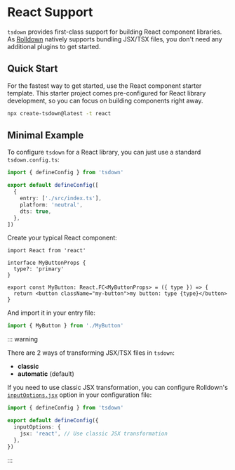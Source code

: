 # React Support

`tsdown` provides first-class support for building React component libraries. As [Rolldown](https://rolldown.rs/) natively supports bundling JSX/TSX files, you don't need any additional plugins to get started.

## Quick Start

For the fastest way to get started, use the React component starter template. This starter project comes pre-configured for React library development, so you can focus on building components right away.

```bash
npx create-tsdown@latest -t react
```

## Minimal Example

To configure `tsdown` for a React library, you can just use a standard `tsdown.config.ts`:

```ts [tsdown.config.ts]
import { defineConfig } from 'tsdown'

export default defineConfig([
  {
    entry: ['./src/index.ts'],
    platform: 'neutral',
    dts: true,
  },
])
```

Create your typical React component:

```tsx [MyButton.tsx]
import React from 'react'

interface MyButtonProps {
  type?: 'primary'
}

export const MyButton: React.FC<MyButtonProps> = ({ type }) => {
  return <button className="my-button">my button: type {type}</button>
}
```

And import it in your entry file:

```ts [index.ts]
import { MyButton } from './MyButton'
```

::: warning

There are 2 ways of transforming JSX/TSX files in `tsdown`:

- **classic**
- **automatic** (default)

If you need to use classic JSX transformation, you can configure Rolldown's [`inputOptions.jsx`](https://rolldown.rs/reference/config-options#jsx) option in your configuration file:

```ts [tsdown.config.ts]
import { defineConfig } from 'tsdown'

export default defineConfig({
  inputOptions: {
    jsx: 'react', // Use classic JSX transformation
  },
})
```

:::
